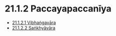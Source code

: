 

# 21.1.2 Paccayapaccanīya

* [21.1.2.1 Vibhaṅgavāra](21.1.2/21.1.2.1.md)
* [21.1.2.2 Saṅkhyāvāra](21.1.2/21.1.2.2.md)



